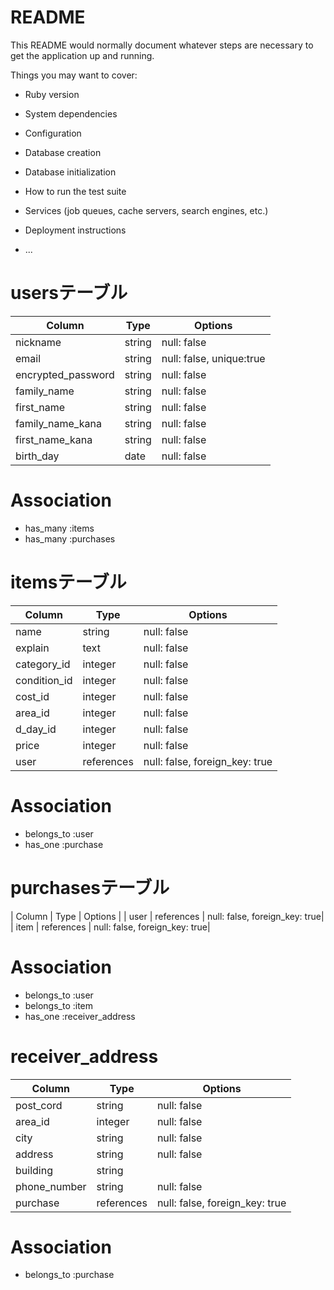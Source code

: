 # README

This README would normally document whatever steps are necessary to get the
application up and running.

Things you may want to cover:

* Ruby version

* System dependencies

* Configuration

* Database creation

* Database initialization

* How to run the test suite

* Services (job queues, cache servers, search engines, etc.)

* Deployment instructions

* ...

# usersテーブル
| Column             | Type   | Options                 |
| ------------------ | ------ | -----------             |
| nickname           | string | null: false             |
| email              | string | null: false, unique:true|
| encrypted_password | string | null: false             |
| family_name        | string | null: false             |
| first_name         | string | null: false             |
| family_name_kana   | string | null: false             |
| first_name_kana    | string | null: false             |
| birth_day          | date   | null: false             |

# Association
- has_many :items
- has_many :purchases

# itemsテーブル
| Column             | Type       | Options                       |
| ------             | ------     | -----------                   |
| name               | string     | null: false                   |
| explain            |  text      | null: false                   |
| category_id        | integer    | null: false                   |
| condition_id       | integer    | null: false                   |
| cost_id            | integer    | null: false                   |
| area_id            | integer    | null: false                   |
| d_day_id           | integer    | null: false                   |
| price              | integer    | null: false                   |
| user               | references | null: false, foreign_key: true|

# Association
- belongs_to :user
- has_one :purchase


# purchasesテーブル
| Column       | Type       | Options                       |
| user         | references | null: false, foreign_key: true|
| item         | references | null: false, foreign_key: true|

# Association
- belongs_to :user
- belongs_to :item
- has_one :receiver_address

# receiver_address
| Column       | Type       | Options                       |
| ------       | ------     | -----------                   |
| post_cord    | string     | null: false                   |
| area_id      | integer    | null: false                   |
| city         | string     | null: false                   |
| address      | string     | null: false                   |
| building     | string     |                               |
| phone_number | string     | null: false                   |
| purchase     | references | null: false, foreign_key: true|

# Association
- belongs_to :purchase
